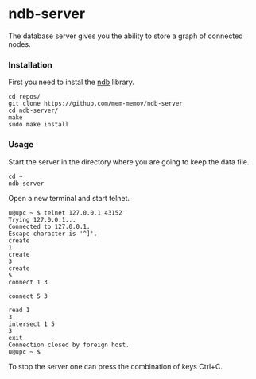 # ndb-server

The database server gives you the ability to store a graph of connected nodes.

### Installation

First you need to instal the [ndb](https://github.com/mem-memov/ndb#ndb) library.

```
cd repos/
git clone https://github.com/mem-memov/ndb-server
cd ndb-server/
make
sudo make install
```

### Usage

Start the server in the directory where you are going to keep the data file.

```
cd ~
ndb-server
```

Open a new terminal and start telnet.

```
u@upc ~ $ telnet 127.0.0.1 43152
Trying 127.0.0.1...
Connected to 127.0.0.1.
Escape character is '^]'.
create
1
create
3
create
5
connect 1 3

connect 5 3

read 1
3
intersect 1 5
3
exit
Connection closed by foreign host.
u@upc ~ $ 
```

To stop the server one can press the combination of keys Ctrl+C.
